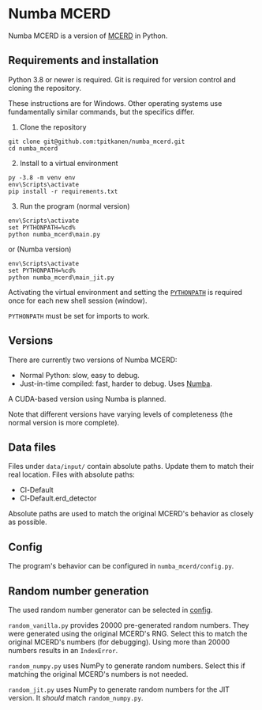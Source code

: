 # Numba MCERD

Numba MCERD is a version of [MCERD](https://github.com/JYU-IBA/mcerd) in Python.

## Requirements and installation

Python 3.8 or newer is required. Git is required for version control and cloning the repository.

These instructions are for Windows. Other operating systems use fundamentally similar commands, but the specifics differ.

1. Clone the repository
```
git clone git@github.com:tpitkanen/numba_mcerd.git
cd numba_mcerd
```

2. Install to a virtual environment

```
py -3.8 -m venv env
env\Scripts\activate
pip install -r requirements.txt
```

3. Run the program (normal version)

```
env\Scripts\activate
set PYTHONPATH=%cd%
python numba_mcerd\main.py
```

or (Numba version)

```
env\Scripts\activate
set PYTHONPATH=%cd%
python numba_mcerd\main_jit.py 
```

Activating the virtual environment and setting the [`PYTHONPATH`](https://docs.python.org/3/using/cmdline.html#envvar-PYTHONPATH) is required once for each new shell session (window).

`PYTHONPATH` must be set for imports to work.

## Versions

There are currently two versions of Numba MCERD:
- Normal Python: slow, easy to debug.
- Just-in-time compiled: fast, harder to debug. Uses [Numba](https://numba.pydata.org/).

A CUDA-based version using Numba is planned.

Note that different versions have varying levels of completeness (the normal version is more complete).

## Data files

Files under `data/input/` contain absolute paths. Update them to match their real location. Files with absolute paths:
- Cl-Default
- Cl-Default.erd_detector

Absolute paths are used to match the original MCERD's behavior as closely as possible.

## Config

The program's behavior can be configured in `numba_mcerd/config.py`.

## Random number generation

The used random number generator can be selected in [config](#Config).

`random_vanilla.py` provides 20000 pre-generated random numbers. They were generated using the original MCERD's RNG. Select this to match the original MCERD's numbers (for debugging). Using more than 20000 numbers results in an `IndexError`.

`random_numpy.py` uses NumPy to generate random numbers. Select this if matching the original MCERD's numbers is not needed.

`random_jit.py` uses NumPy to generate random numbers for the JIT version. It *should* match `random_numpy.py`.

